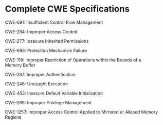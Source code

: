 

# Complete CWE Specifications

CWE-691: Insufficient Control Flow Management

CWE-284: Improper Access Control

CWE-277: Insecure Inherited Permissions

CWE-693: Protection Mechanism Failure

CWE-119: Improper Restriction of Operations within the Bounds of a Memory Buffer

CWE-287: Improper Authentication

CWE-248: Uncaught Exception

CWE-453: Insecure Default Variable Initialization

CWE-269: Improper Privilege Management

CWE-1257: Improper Access Control Applied to Mirrored or Aliased Memory Regions